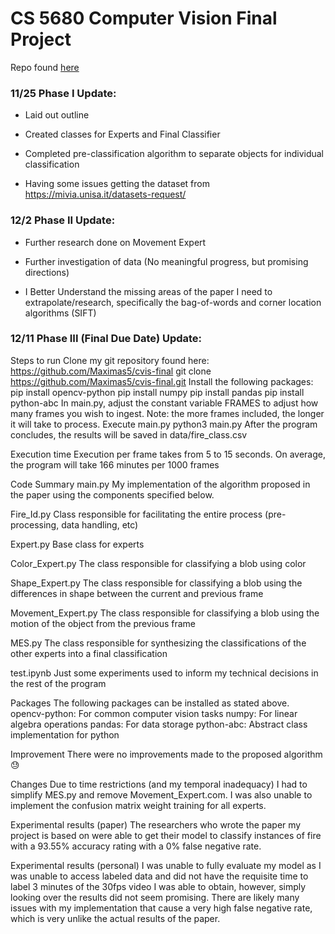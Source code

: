 # CS 5680 Computer Vision Final Project

Repo found [here](https://github.com/Maximas5/cvis-final)

### 11/25 Phase I Update:

- Laid out outline

- Created classes for Experts and Final Classifier

- Completed pre-classification algorithm to separate objects for individual classification

- Having some issues getting the dataset from https://mivia.unisa.it/datasets-request/

### 12/2 Phase II Update:

- Further research done on Movement Expert

- Further investigation of data (No meaningful progress, but promising directions)

- I Better Understand the missing areas of the paper I need to extrapolate/research, specifically the bag-of-words and corner location algorithms (SIFT)

### 12/11 Phase III (Final Due Date) Update:
Steps to run
Clone my git repository found here: https://github.com/Maximas5/cvis-final 
git clone https://github.com/Maximas5/cvis-final.git
Install the following packages:
	pip install opencv-python
	pip install numpy
	pip install pandas
	pip install python-abc
In main.py, adjust the constant variable FRAMES to adjust how many frames you wish to ingest. Note: the more frames included, the longer it will take to process.
Execute main.py
	python3 main.py
After the program concludes, the results will be saved in data/fire_class.csv

Execution time
Execution per frame takes from 5 to 15 seconds. On average, the program will take 166 minutes per 1000 frames

Code Summary
main.py
	My implementation of the algorithm proposed in the paper using the components specified below.

Fire_Id.py
	Class responsible for facilitating the entire process (pre-processing, data handling, etc)

Expert.py
	Base class for experts

Color_Expert.py
	The class responsible for classifying a blob using color

Shape_Expert.py
	The class responsible for classifying a blob using the differences in shape between the current and previous frame

Movement_Expert.py
	The class responsible for classifying a blob using the motion of the object from the previous frame

MES.py
	The class responsible for synthesizing the classifications of the other experts into a final classification

test.ipynb
	Just some experiments used to inform my technical decisions in the rest of the program

Packages
The following packages can be installed as stated above.
	opencv-python: For common computer vision tasks
	numpy: For linear algebra operations
	pandas: For data storage
	python-abc: Abstract class implementation for python

Improvement
There were no improvements made to the proposed algorithm 😓

Changes
Due to time restrictions (and my temporal inadequacy) I had to simplify MES.py and remove Movement_Expert.com. I was also unable to implement the confusion matrix weight training for all experts.

Experimental results (paper)
The researchers who wrote the paper my project is based on were able to get their model to classify instances of fire with a 93.55% accuracy rating with a 0% false negative rate.

Experimental results (personal)
I was unable to fully evaluate my model as I was unable to access labeled data and did not have the requisite time to label 3 minutes of the 30fps video I was able to obtain, however, simply looking over the results did not seem promising. There are likely many issues with my implementation that cause a very high false negative rate, which is very unlike the actual results of the paper.
